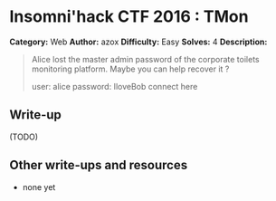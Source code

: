 # Insomni'hack CTF 2016 : TMon

**Category:** Web
**Author:** azox
**Difficulty:** Easy
**Solves:** 4
**Description:**

> Alice lost the master admin password of the corporate toilets monitoring platform. Maybe you can help recover it ?
>
> user: alice password: IloveBob
> connect here

## Write-up

(TODO)

## Other write-ups and resources

* none yet
